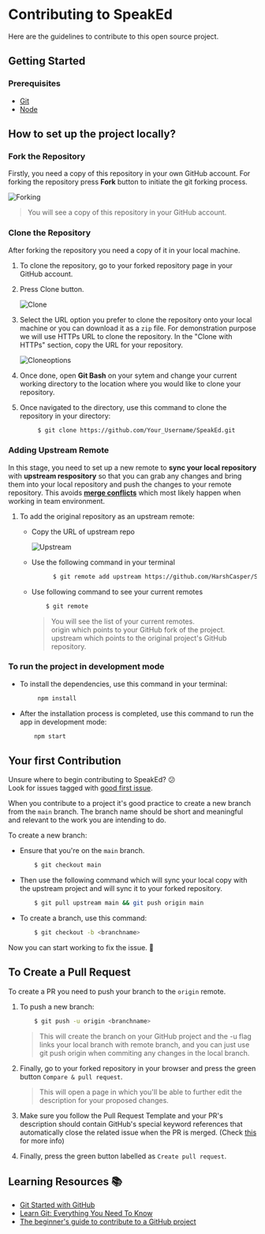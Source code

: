 # Contributing to SpeakEd

Here are the guidelines to contribute to this open source project.

## Getting Started 
### Prerequisites  
* [Git](https://git-scm.com/downloads)
* [Node](https://nodejs.org/en/download/)

## How to set up the project locally?

### Fork the Repository
Firstly, you need a copy of this repository in your own GitHub account. For forking the repository press **Fork** button to initiate the git forking process.

![Forking](https://imgur.com/a/62pCnHN)

>You will see a copy of this repository in your GitHub account.

### Clone the Repository
After forking the repository you need a copy of it in your local machine. 
1. To clone the repository, go to your forked repository page in your GitHub account.
2. Press Clone button.

    ![Clone](https://imgur.com/a/Vzb398x)

3. Select the URL option you prefer to clone the repository onto your local machine or you can download it as a `zip` file. For demonstration purpose we will use HTTPs URL to clone the repository. In the "Clone with HTTPs" section, copy the URL for your repository.

     ![Cloneoptions](https://imgur.com/a/MyKZCcx)

4. Once done, open **Git Bash** on your sytem and change your current working directory to the location where you would like to clone your repository. 
5. Once navigated to the directory, use this command to clone the repository in your directory: 

   ```sh
        $ git clone https://github.com/Your_Username/SpeakEd.git
   ```
### Adding Upstream Remote
In this stage, you need to set up a new remote to **sync your local repository** with **upstream respository** so that you can grab any changes and bring them into your local repository and push the changes to your remote repository. This avoids [**merge conflicts**](https://docs.github.com/en/free-pro-team@latest/github/collaborating-with-issues-and-pull-requests/about-merge-conflicts) which most likely happen when working in team environment. 

1. To add the original repository as an upstream remote:
    * Copy the URL of upstream repo
      
      ![Upstream](https://imgur.com/a/BPYFnWx)

    * Use the following command in your terminal

      ```sh
            $ git remote add upstream https://github.com/HarshCasper/SpeakEd
      ```
    * Use following command to see your current remotes

        ```sh
            $ git remote
        ```
      >You will see the list of your current remotes.  
      >origin which points to your GitHub fork of the project.  
      >upstream which points to the original project's GitHub repository.            

### To run the project in development mode
* To install the dependencies, use this command in your terminal:

  ```sh
       npm install
  ```

* After the installation process is completed, use this command to run the app in development mode:

  ```sh
      npm start
  ```          

## Your first Contribution
Unsure where to begin contributing to SpeakEd? 😕<br /> 
Look for issues tagged with [good first issue](https://github.com/HarshCasper/SpeakEd/contribute).

When you contribute to a project it's good practice to create a new branch from the `main` branch. The branch name should be short and meaningful and relevant to the work you are intending to do.

To create a new branch: 

* Ensure that you're on the `main` branch.

  ```sh
      $ git checkout main
  ```

* Then use the following command which will sync your local copy with the upstream project and will sync it to your forked repository.

  ```sh
      $ git pull upstream main && git push origin main
  ```
* To create a branch, use this command: 

  ```sh
      $ git checkout -b <branchname>
  ```
Now you can start working to fix the issue. 🚀

## To Create a Pull Request

To create a PR you need to push your branch to the `origin` remote.

1. To push a new branch: 

   ```sh
       $ git push -u origin <branchname>
   ```
   >This will create the branch on your GitHub project and the -u flag links your local branch with remote branch, and you can just use git push origin when commiting any changes in the local branch.

2. Finally, go to your forked repository in your browser and press the green button `Compare & pull request`.  
   >This will open a page in which you'll be able to further edit the description for your proposed changes.

3. Make sure you follow the Pull Request Template and your PR's description should contain GitHub's special keyword references that automatically close the related issue when the PR is merged. (Check [this](https://github.blog/2013-05-14-closing-issues-via-pull-requests/) for more info)

4. Finally, press the green button labelled as `Create pull request`.

## Learning Resources 📚

* [Git Started with GitHub](https://www.udemy.com/course/git-started-with-github/?LSNPUBID=JVFxdTr9V80&ranEAID=JVFxdTr9V80&ranMID=39197&ranSiteID=JVFxdTr9V80-.eo946O7LA.e_kedPDtXLw&utm_medium=udemyads&utm_source=aff-campaign)
* [Learn Git: Everything You Need To Know](https://www.udemy.com/course/learngit/?ranMID=39197&ranEAID=JVFxdTr9V80&ranSiteID=JVFxdTr9V80-K5pDC6IWSDnHLwh8jTAbEg&LSNPUBID=JVFxdTr9V80&utm_source=aff-campaign&utm_medium=udemyads)
* [The beginner's guide to contribute to a GitHub project](https://akrabat.com/the-beginners-guide-to-contributing-to-a-github-project/)